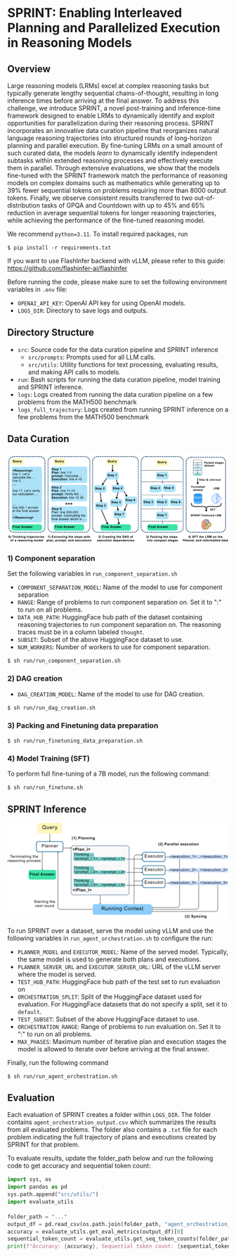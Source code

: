 # SPRINT: Enabling Interleaved Planning and Parallelized Execution in Reasoning Models

## Overview
Large reasoning models (LRMs) excel at complex reasoning tasks but typically generate lengthy sequential chains-of-thought, resulting in long inference times before arriving at the final answer. To address this challenge, we introduce SPRINT, a novel post-training and inference-time framework designed to enable LRMs to dynamically identify and exploit opportunities for parallelization during their reasoning process. SPRINT incorporates an innovative data curation pipeline that reorganizes natural language reasoning trajectories into structured rounds of long-horizon planning and parallel execution. By fine-tuning LRMs on a small amount of such curated data, the models *learn* to dynamically identify independent subtasks within extended reasoning processes and effectively execute them in parallel. Through extensive evaluations, we show that the models fine-tuned with the SPRINT framework match the performance of reasoning models on complex domains such as mathematics while generating up to 39% fewer sequential tokens on problems requiring more than 8000 output tokens. Finally, we observe consistent results transferred to two out-of-distribution tasks of GPQA and Countdown with up to 45% and 65% reduction in average sequential tokens for longer reasoning trajectories, while achieving the performance of the fine-tuned reasoning model.

We recommend `python=3.11`. To install required packages, run
```
$ pip install -r requirements.txt
```

If you want to use FlashInfer backend with vLLM, please refer to this guide: https://github.com/flashinfer-ai/flashinfer

Before running the code, please make sure to set the following environment variables in `.env` file:
- `OPENAI_API_KEY`: OpenAI API key for using OpenAI models.
- `LOGS_DIR`: Directory to save logs and outputs.

## Directory Structure

- `src`: Source code for the data curation pipeline and SPRINT inference
  - `src/prompts`: Prompts used for all LLM calls.
  - `src/utils`: Utility functions for text processing, evaluating results, and making API calls to models.
- `run`: Bash scripts for running the data curation pipeline, model training and SPRINT inference. 
- `logs`: Logs created from running the data curation pipeline on a few problems from the MATH500 benchmark
- `logs_full_trajectory`: Logs created from running SPRINT inference on a few problems from the MATH500 benchmark

## Data Curation

![Data curation pipeline](figures/SPRINT_Training_overview.png)

### 1) Component separation

Set the following variables in `run_component_separation.sh`
- `COMPONENT_SEPARATION_MODEL`: Name of the model to use for component separation
- `RANGE`: Range of problems to run component separation on. Set it to ":" to run on all problems.
- `DATA_HUB_PATH`: HuggingFace hub path of the dataset containing reasoning trajectories to run component separation on. The reasoning traces must be in a column labeled `thought`.
- `SUBSET`: Subset of the above HuggingFace dataset to use.
- `NUM_WORKERS`: Number of workers to use for component separation.

```
$ sh run/run_component_separation.sh
```

### 2) DAG creation
- `DAG_CREATION_MODEL`: Name of the model to use for DAG creation.

```
$ sh run/run_dag_creation.sh
```

### 3) Packing and Finetuning data preparation

```
$ sh run/run_finetuning_data_preparation.sh
```

### 4) Model Training (SFT)

To perform full fine-tuning of a 7B model, run the following command:
``` 
$ sh run/run_finetune.sh
```

## SPRINT Inference

![SPRINT Inference](figures/SPRINT_inference.png)

To run SPRINT over a dataset, serve the model using vLLM and use the following variables in `run_agent_orchestration.sh` to configure the run:

- `PLANNER_MODEL` and `EXECUTOR_MODEL`: Name of the served model. Typically, the same model is used to generate both plans and executions. 
- `PLANNER_SERVER_URL` and `EXECUTOR_SERVER_URL`: URL of the vLLM server where the model is served.
- `TEST_HUB_PATH`: HuggingFace hub path of the test set to run evaluation on
- `ORCHESTRATION_SPLIT`: Split of the HuggingFace dataset used for evaluation. For HuggingFace datasets that do not specify a split, set it to `default`.
- `TEST_SUBSET`: Subset of the above HuggingFace dataset to use.
- `ORCHESTRATION_RANGE`: Range of problems to run evaluation on. Set it to ":" to run on all problems. 
- `MAX_PHASES`: Maximum number of iterative plan and execution stages the model is allowed to iterate over before arriving at the final answer. 

Finally, run the following command
```
$ sh run/run_agent_orchestration.sh
```

## Evaluation

Each evaluation of SPRINT creates a folder within `LOGS_DIR`. The folder contains `agent_orchestration_output.csv` which summarizes the results from all evaluated problems. The folder also contains a `.txt` file for each problem indicating the full trajectory of plans and executions created by SPRINT for that problem. 

To evaluate results, update the folder_path below and run the following code to get accuracy and sequential token count:
```python
import sys, os
import pandas as pd
sys.path.append("src/utils/")
import evaluate_utils

folder_path = "..."
output_df = pd.read_csv(os.path.join(folder_path, "agent_orchestration_output.csv"))
accuracy = evaluate_utils.get_eval_metrics(output_df)[0]
sequential_token_count = evaluate_utils.get_seq_token_counts(folder_path)
print(f"Accuracy: {accuracy}, Sequential token count: {sequential_token_count}")
```
